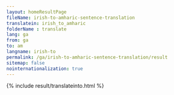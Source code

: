 ```yaml
---
layout: homeResultPage
fileName: irish-to-amharic-sentence-translation
translatein: irish_to_amharic
folderName : translate
lang: ga
from: ga
to: am
langname: irish-to
permalink: /ga/irish-to-amharic-sentence-translation/result
sitemap: false
nointernationalization: true
---
```

{% include result/translateinto.html %}

<script src="/js/result/translation.js" data-foldername="{{page.folderName}}" data-lang="{{page.lang}}"></script>

